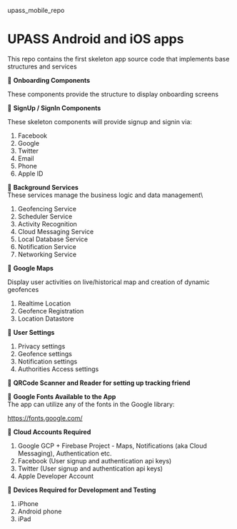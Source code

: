 upass_mobile_repo
# UPASS Android and iOS apps

This repo contains the first skeleton app source code that implements base structures and services

🔷 **Onboarding Components**

These components provide the structure to display onboarding screens

🔷 **SignUp / SignIn Components**

These skeleton components will provide signup and signin via:  

1. Facebook   
2. Google   
3. Twitter
4. Email  
5. Phone 
6. Apple ID

🔷 **Background Services**
\
These services manage the business logic and data management\

1. Geofencing Service  
2. Scheduler Service  
3. Activity Recognition  
4. Cloud Messaging Service  
5. Local Database Service  
6. Notification Service  
7. Networking Service  

🔷 **Google Maps**  

Display user activities on live/historical map and creation of dynamic geofences

1. Realtime Location
2. Geofence Registration
3. Location Datastore

🔷 **User Settings** 

1. Privacy settings  
2. Geofence settings  
3. Notification settings  
4. Authorities Access settings  

🔷 **QRCode Scanner and Reader for setting up tracking friend**  

🔷 **Google Fonts Available to the App**  
The app can utilize any of the fonts in the Google library:  

https://fonts.google.com/

🔷 **Cloud Accounts Required**  

1. Google GCP + Firebase Project - Maps, Notifications (aka Cloud Messaging), Authentication etc.  
2. Facebook (User signup and authentication api keys)  
3. Twitter (User signup and authentication api keys)   
4. Apple Developer Account  

🔷 **Devices Required for Development and Testing**  
1. iPhone
2. Android phone  
3. iPad

